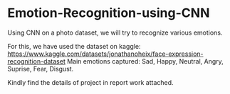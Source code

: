 # Emotion-Recognition-using-CNN
Using CNN on a photo dataset, we will try to recognize various emotions. 

For this, we have used the dataset on kaggle: https://www.kaggle.com/datasets/jonathanoheix/face-expression-recognition-dataset
Main emotions captured: Sad, Happy, Neutral, Angry, Suprise, Fear, Disgust.

Kindly find the details of project in report work attached.
